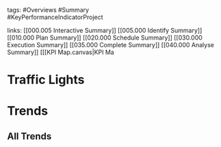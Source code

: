 tags:
	#Overviews
	#Summary	
	#KeyPerformanceIndicatorProject

links:
	[[000.005 Interactive Summary]]
	[[005.000 Identify Summary]]
	[[010.000 Plan Summary]]
	[[020.000 Schedule Summary]]
	[[030.000 Execution Summary]]
	[[035.000 Complete Summary]]
	[[040.000 Analyse Summary]]
	[[[KPI Map.canvas|KPI Ma
# Traffic Lights

# Trends
## All Trends
